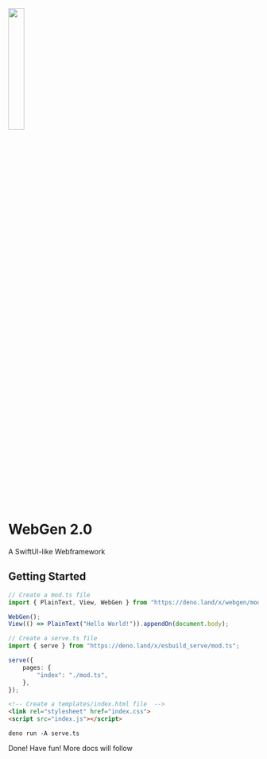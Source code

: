 <img src="https://raw.githubusercontent.com/lucsoft-DevTeam/lucsoft.de/master/assets/webgen.svg" width="25%" style="margin-bottom: 1rem">

# WebGen 2.0

A SwiftUI-like Webframework

## Getting Started

```ts
// Create a mod.ts file
import { PlainText, View, WebGen } from "https://deno.land/x/webgen/mod.ts";

WebGen();
View(() => PlainText("Hello World!")).appendOn(document.body);
```

```ts
// Create a serve.ts file
import { serve } from "https://deno.land/x/esbuild_serve/mod.ts";

serve({
    pages: {
        "index": "./mod.ts",
    },
});
```

```html
<!-- Create a templates/index.html file  -->
<link rel="stylesheet" href="index.css">
<script src="index.js"></script>
```

```
deno run -A serve.ts
```

Done! Have fun! More docs will follow
